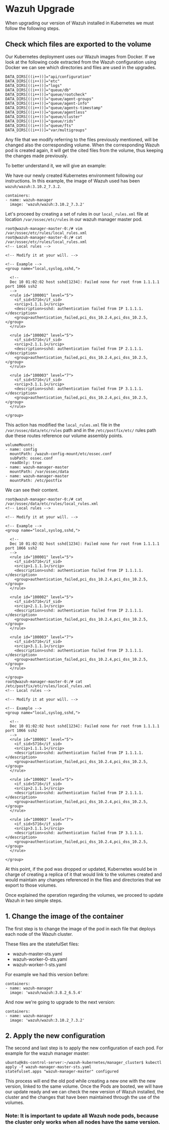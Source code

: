 # Wazuh Upgrade

When upgrading our version of Wazuh installed in Kubernetes we must follow the following steps. 

## Check which files are exported to the volume

Our Kubernetes deployment uses our Wazuh images from Docker. If we look at the following code extracted from the Wazuh configuration using Docker we can see which directories and files are used in the upgrades. 

```
DATA_DIRS[((i++))]="api/configuration"
DATA_DIRS[((i++))]="etc"
DATA_DIRS[((i++))]="logs"
DATA_DIRS[((i++))]="queue/db"
DATA_DIRS[((i++))]="queue/rootcheck"
DATA_DIRS[((i++))]="queue/agent-groups"
DATA_DIRS[((i++))]="queue/agent-info"
DATA_DIRS[((i++))]="queue/agents-timestamp"
DATA_DIRS[((i++))]="queue/agentless"
DATA_DIRS[((i++))]="queue/cluster"
DATA_DIRS[((i++))]="queue/rids"
DATA_DIRS[((i++))]="queue/fts"
DATA_DIRS[((i++))]="var/multigroups"

```

Any file that we modify referring to the files previously mentioned, will be changed also the corresponding volume. When the corresponding Wazuh pod is created again, it will get the cited files from the volume, thus keeping the changes made previously.

To better understand it, we will give an example:

We have our newly created Kubernetes environment following our instructions. In this example, the image of Wazuh used has been `wazuh/wazuh:3.10.2_7.3.2`.

```
containers:
- name: wazuh-manager
  image: 'wazuh/wazuh:3.10.2_7.3.2'
```

Let's proceed by creating a set of rules in our `local_rules.xml` file at location `/var/ossec/etc/rules` in our wazuh manager master pod. 

```
root@wazuh-manager-master-0:/# vim /var/ossec/etc/rules/local_rules.xml
root@wazuh-manager-master-0:/# cat /var/ossec/etc/rules/local_rules.xml
<!-- Local rules -->

<!-- Modify it at your will. -->

<!-- Example -->
<group name="local,syslog,sshd,">

  <!--
  Dec 10 01:02:02 host sshd[1234]: Failed none for root from 1.1.1.1 port 1066 ssh2
  -->
  <rule id="100001" level="5">
    <if_sid>5716</if_sid>
    <srcip>1.1.1.1</srcip>
    <description>sshd: authentication failed from IP 1.1.1.1.</description>
    <group>authentication_failed,pci_dss_10.2.4,pci_dss_10.2.5,</group>
  </rule>

  <rule id="100002" level="5">
    <if_sid>5716</if_sid>
    <srcip>2.1.1.1</srcip>
    <description>sshd: authentication failed from IP 2.1.1.1.</description>
    <group>authentication_failed,pci_dss_10.2.4,pci_dss_10.2.5,</group>
  </rule>

  <rule id="100003" level="7">
    <if_sid>5716</if_sid>
    <srcip>3.1.1.1</srcip>
    <description>sshd: authentication failed from IP 3.1.1.1.</description>
    <group>authentication_failed,pci_dss_10.2.4,pci_dss_10.2.5,</group>
  </rule>

</group>

```

This action has modified the `local_rules.xml` file in the `/var/ossec/data/etc/rules` path and in the `/etc/postfix/etc/` rules path due these routes reference our volume assembly points. 

```
volumeMounts:
- name: config
  mountPath: /wazuh-config-mount/etc/ossec.conf
  subPath: ossec.conf
  readOnly: true
- name: wazuh-manager-master
  mountPath: /var/ossec/data
- name: wazuh-manager-master
  mountPath: /etc/postfix
```

We can see their content.

```
root@wazuh-manager-master-0:/# cat /var/ossec/data/etc/rules/local_rules.xml
<!-- Local rules -->

<!-- Modify it at your will. -->

<!-- Example -->
<group name="local,syslog,sshd,">

  <!--
  Dec 10 01:02:02 host sshd[1234]: Failed none for root from 1.1.1.1 port 1066 ssh2
  -->
  <rule id="100001" level="5">
    <if_sid>5716</if_sid>
    <srcip>1.1.1.1</srcip>
    <description>sshd: authentication failed from IP 1.1.1.1.</description>
    <group>authentication_failed,pci_dss_10.2.4,pci_dss_10.2.5,</group>
  </rule>

  <rule id="100002" level="5">
    <if_sid>5716</if_sid>
    <srcip>2.1.1.1</srcip>
    <description>sshd: authentication failed from IP 2.1.1.1.</description>
    <group>authentication_failed,pci_dss_10.2.4,pci_dss_10.2.5,</group>
  </rule>

  <rule id="100003" level="7">
    <if_sid>5716</if_sid>
    <srcip>3.1.1.1</srcip>
    <description>sshd: authentication failed from IP 3.1.1.1.</description>
    <group>authentication_failed,pci_dss_10.2.4,pci_dss_10.2.5,</group>
  </rule>

</group>
root@wazuh-manager-master-0:/# cat /etc/postfix/etc/rules/local_rules.xml
<!-- Local rules -->

<!-- Modify it at your will. -->

<!-- Example -->
<group name="local,syslog,sshd,">

  <!--
  Dec 10 01:02:02 host sshd[1234]: Failed none for root from 1.1.1.1 port 1066 ssh2
  -->
  <rule id="100001" level="5">
    <if_sid>5716</if_sid>
    <srcip>1.1.1.1</srcip>
    <description>sshd: authentication failed from IP 1.1.1.1.</description>
    <group>authentication_failed,pci_dss_10.2.4,pci_dss_10.2.5,</group>
  </rule>

  <rule id="100002" level="5">
    <if_sid>5716</if_sid>
    <srcip>2.1.1.1</srcip>
    <description>sshd: authentication failed from IP 2.1.1.1.</description>
    <group>authentication_failed,pci_dss_10.2.4,pci_dss_10.2.5,</group>
  </rule>

  <rule id="100003" level="7">
    <if_sid>5716</if_sid>
    <srcip>3.1.1.1</srcip>
    <description>sshd: authentication failed from IP 3.1.1.1.</description>
    <group>authentication_failed,pci_dss_10.2.4,pci_dss_10.2.5,</group>
  </rule>

</group>

```

At this point, if the pod was dropped or updated, Kubernetes would be in charge of creating a replica of it that would link to the volumes created and would maintain any changes referenced in the files and directories that we export to those volumes. 

Once explained the operation regarding the volumes, we proceed to update Wazuh in two simple steps. 

## 1. Change the image of the container

The first step is to change the image of the pod in each file that deploys each node of the Wazuh cluster. 

These files are the statefulSet files:
- wazuh-master-sts.yaml
- wazuh-worker-0-sts.yaml
- wazuh-worker-1-sts.yaml

For example we had this version before:

```
containers:
- name: wazuh-manager
  image: 'wazuh/wazuh:3.8.2_6.5.4'
```

And now we're going to upgrade to the next version: 

```
containers:
- name: wazuh-manager
  image: 'wazuh/wazuh:3.10.2_7.3.2'
```


## 2. Apply the new configuration

The second and last step is to apply the new configuration of each pod. For example for the wazuh manager master:

```
ubuntu@k8s-control-server:~/wazuh-kubernetes/manager_cluster$ kubectl apply -f wazuh-manager-master-sts.yaml
statefulset.apps "wazuh-manager-master" configured
```

This process will end the old pod while creating a new one with the new version, linked to the same volume. Once the Pods are booted, we will have our update ready and we can check the new version of Wazuh installed, the cluster and the changes that have been maintained through the use of the volumes. 

### Note: It is important to update all Wazuh node pods, because the cluster only works when all nodes have the same version.
